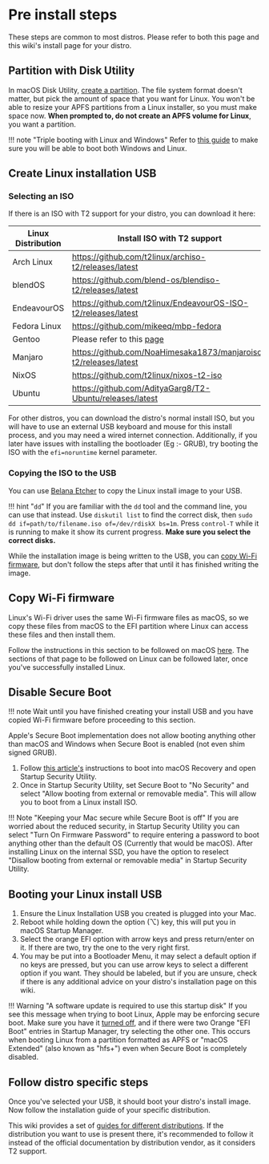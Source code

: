 # Pre install steps

These steps are common to most distros. Please refer to both this page and this wiki's install page for your distro.

## Partition with Disk Utility

In macOS Disk Utility, [create a partition](https://support.apple.com/guide/disk-utility/dskutl14027/mac). The file system format doesn't matter, but pick the amount of space that you want for Linux. You won't be able to resize your APFS partitions from a Linux installer, so you must make space now. **When prompted to, do not create an APFS volume for Linux**, you want a partition.

!!! note "Triple booting with Linux and Windows"
    Refer to [this guide](https://wiki.t2linux.org/guides/windows/) to make sure you will be able to boot both Windows and Linux.

## Create Linux installation USB

### Selecting an ISO

If there is an ISO with T2 support for your distro, you can download it here:

| Linux Distribution | Install ISO with T2 support |
| ------------------ | --------------------------- |
| Arch Linux         | <https://github.com/t2linux/archiso-t2/releases/latest> |
| blendOS            | <https://github.com/blend-os/blendiso-t2/releases/latest> |
| EndeavourOS        | <https://github.com/t2linux/EndeavourOS-ISO-t2/releases/latest> |
| Fedora Linux       | <https://github.com/mikeeq/mbp-fedora> |
| Gentoo             | Please refer to this [page](https://wiki.t2linux.org/distributions/gentoo/installation/) |
| Manjaro            | <https://github.com/NoaHimesaka1873/manjaroiso-t2/releases/latest> |
| NixOS              | <https://github.com/t2linux/nixos-t2-iso> |
| Ubuntu             | <https://github.com/AdityaGarg8/T2-Ubuntu/releases/latest> |

For other distros, you can download the distro's normal install ISO, but you will have to use an external USB keyboard and mouse for this install process, and you may need a wired internet connection. Additionally, if you later have issues with installing the bootloader (Eg :- GRUB), try booting the ISO with the `efi=noruntime` kernel parameter.

### Copying the ISO to the USB

You can use [Belana Etcher](https://www.balena.io/etcher/) to copy the Linux install image to your USB.

!!! hint "`dd`"
    If you are familiar with the `dd` tool and the command line, you can use that instead. Use `diskutil list` to find the correct disk, then `sudo dd if=path/to/filename.iso of=/dev/rdiskX bs=1m`. Press `control-T` while it is running to make it show its current progress. **Make sure you select the correct disks.**

While the installation image is being written to the USB, you can [copy Wi-Fi firmware](#copy-wi-fi-firmware), but don't follow the steps after that until it has finished writing the image.

## Copy Wi-Fi firmware

Linux's Wi-Fi driver uses the same Wi-Fi firmware files as macOS, so we copy these files from macOS to the EFI partition where Linux can access these files and then install them.

Follow the instructions in this section to be followed on macOS [here](https://wiki.t2linux.org/guides/wifi-bluetooth/#on-macos). The sections of that page to be followed on Linux can be followed later, once you've successfully installed Linux.

## Disable Secure Boot

!!! note
    Wait until you have finished creating your install USB and you have copied Wi-Fi firmware before proceeding to this section.

Apple's Secure Boot implementation does not allow booting anything other than macOS and Windows when Secure Boot is enabled (not even shim signed GRUB).

1. Follow [this article's](https://support.apple.com/HT208198) instructions to boot into macOS Recovery and open Startup Security Utility.
2. Once in Startup Security Utility, set Secure Boot to "No Security" and select "Allow booting from external or removable media". This will allow you to boot from a Linux install ISO.

!!! Note "Keeping your Mac secure while Secure Boot is off"
    If you are worried about the reduced security, in Startup Security Utility you can select "Turn On Firmware Password" to require entering a password to boot anything other than the default OS (Currently that would be macOS). After installing Linux on the internal SSD, you have the option to reselect "Disallow booting from external or removable media" in Startup Security Utility.

## Booting your Linux install USB

1. Ensure the Linux Installation USB you created is plugged into your Mac.
2. Reboot while holding down the option (⌥) key, this will put you in macOS Startup Manager.
3. Select the orange EFI option with arrow keys and press return/enter on it. If there are two, try the one to the very right first.
4. You may be put into a Bootloader Menu, it may select a default option if no keys are pressed, but you can use arrow keys to select a different option if you want. They should be labeled, but if you are unsure, check if there is any additional advice on your distro's installation page on this wiki.

!!! Warning "A software update is required to use this startup disk"
    If you see this message when trying to boot Linux, Apple may be enforcing secure boot. Make sure you have it [turned off](#disable-secure-boot), and if there were two Orange "EFI Boot" entries in Startup Manager, try selecting the other one. This occurs when booting Linux from a partition formatted as APFS or "macOS Extended" (also known as "hfs+") even when Secure Boot is completely disabled.

## Follow distro specific steps

Once you've selected your USB, it should boot your distro's install image. Now follow the installation guide of your specific distribution.

This wiki provides a set of [guides for different distributions](https://wiki.t2linux.org/distributions/overview/). If the distribution you want to use is present there, it's recommended to follow it instead of the official documentation by distribution vendor, as it considers T2 support.
